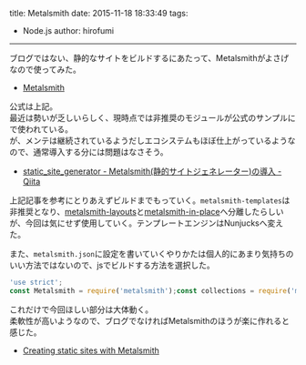 title: Metalsmith
date: 2015-11-18 18:33:49
tags:
- Node.js
author: hirofumi

---
ブログではない、静的なサイトをビルドするにあたって、Metalsmithがよさげなので使ってみた。

-   [Metalsmith](http://www.metalsmith.io/)

公式は上記。  
最近は勢いが乏しいらしく、現時点では非推奨のモジュールが公式のサンプルにで使われている。  
が、メンテは継続されているようだしエコシステムもほぼ仕上がっているようなので、通常導入する分には問題はなさそう。

-   [static\_site\_generator - Metalsmith(静的サイトジェネレーター)の導入 - Qiita](http://qiita.com/maruloop/items/4c9ab4135ff1f3689d2a)

上記記事を参考にとりあえずビルドまでもっていく。`metalsmith-templates`は非推奨となり、[metalsmith-layouts](https://github.com/superwolff/metalsmith-layouts)と[metalsmith-in-place](https://github.com/superwolff/metalsmith-in-place)へ分離したらしいが、今回は気にせず使用していく。テンプレートエンジンはNunjucksへ変えた。

また、`metalsmith.json`に設定を書いていくやりかたは個人的にあまり気持ちのいい方法ではないので、jsでビルドする方法を選択した。

```javascript
'use strict';
const Metalsmith = require('metalsmith');const collections = require('metalsmith-collections');const markdown = require('metalsmith-markdown');const permalinks = require('metalsmith-permalinks');const templates = require('metalsmith-templates');const metalsmith = new Metalsmith(__dirname)    .use(collections({posts: {pattern: "posts/*.md"}}))    .use(markdown())    .use(permalinks({pattern: ':title'}))    .use(templates('nunjucks'))    .build(err => {        if (err) throw err;});
```

これだけで今回ほしい部分は大体動く。  
柔軟性が高いようなので、ブログでなければMetalsmithのほうが楽に作れると感じた。

-   [Creating static sites with Metalsmith](http://www.petermorlion.com/creating-static-sites-with-metalsmith/)